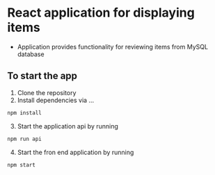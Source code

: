 # React application for displaying items

- Application provides functionality for reviewing items from MySQL database


## To start the app

1) Clone the repository
2) Install dependencies via ...

```sh
npm install
```
3) Start the application api by running

```sh
npm run api
```

4) Start the fron end application by running

```sh
npm start
```

